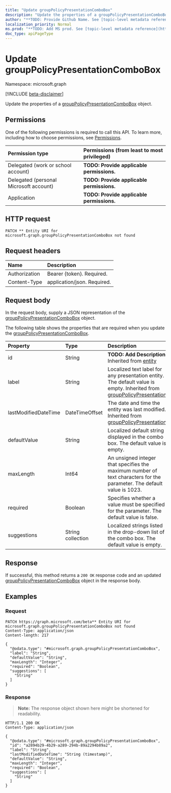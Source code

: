 ```yaml
---
title: "Update groupPolicyPresentationComboBox"
description: "Update the properties of a groupPolicyPresentationComboBox object."
author: "**TODO: Provide Github Name. See [topic-level metadata reference](https://msgo.azurewebsites.net/add/document/guidelines/metadata.html#topic-level-metadata)**"
localization_priority: Normal
ms.prod: "**TODO: Add MS prod. See [topic-level metadata reference](https://msgo.azurewebsites.net/add/document/guidelines/metadata.html#topic-level-metadata)**"
doc_type: apiPageType
---
```


# Update groupPolicyPresentationComboBox
Namespace: microsoft.graph

[!INCLUDE [beta-disclaimer](../../includes/beta-disclaimer.md)]

Update the properties of a [groupPolicyPresentationComboBox](../resources/grouppolicypresentationcombobox.md) object.

## Permissions
One of the following permissions is required to call this API. To learn more, including how to choose permissions, see [Permissions](/graph/permissions-reference).

|Permission type|Permissions (from least to most privileged)|
|:---|:---|
|Delegated (work or school account)|**TODO: Provide applicable permissions.**|
|Delegated (personal Microsoft account)|**TODO: Provide applicable permissions.**|
|Application|**TODO: Provide applicable permissions.**|

## HTTP request

<!-- {
  "blockType": "ignored"
}
-->
``` http
PATCH ** Entity URI for microsoft.graph.groupPolicyPresentationComboBox not found
```

## Request headers
|Name|Description|
|:---|:---|
|Authorization|Bearer {token}. Required.|
|Content-Type|application/json. Required.|

## Request body
In the request body, supply a JSON representation of the [groupPolicyPresentationComboBox](../resources/grouppolicypresentationcombobox.md) object.

The following table shows the properties that are required when you update the [groupPolicyPresentationComboBox](../resources/grouppolicypresentationcombobox.md).

|Property|Type|Description|
|:---|:---|:---|
|id|String|**TODO: Add Description** Inherited from [entity](../resources/entity.md)|
|label|String|Localized text label for any presentation entity. The default value is empty. Inherited from [groupPolicyPresentation](../resources/grouppolicypresentation.md)|
|lastModifiedDateTime|DateTimeOffset|The date and time the entity was last modified. Inherited from [groupPolicyPresentation](../resources/grouppolicypresentation.md)|
|defaultValue|String|Localized default string displayed in the combo box. The default value is empty.|
|maxLength|Int64|An unsigned integer that specifies the maximum number of text characters for the parameter. The default value is 1023.|
|required|Boolean|Specifies whether a value must be specified for the parameter. The default value is false.|
|suggestions|String collection|Localized strings listed in the drop-down list of the combo box. The default value is empty.|



## Response

If successful, this method returns a `200 OK` response code and an updated [groupPolicyPresentationComboBox](../resources/grouppolicypresentationcombobox.md) object in the response body.

## Examples

### Request
<!-- {
  "blockType": "request",
  "name": "update_grouppolicypresentationcombobox"
}
-->
``` http
PATCH https://graph.microsoft.com/beta** Entity URI for microsoft.graph.groupPolicyPresentationComboBox not found
Content-Type: application/json
Content-length: 217

{
  "@odata.type": "#microsoft.graph.groupPolicyPresentationComboBox",
  "label": "String",
  "defaultValue": "String",
  "maxLength": "Integer",
  "required": "Boolean",
  "suggestions": [
    "String"
  ]
}
```


### Response
>**Note:** The response object shown here might be shortened for readability.
<!-- {
  "blockType": "response",
  "truncated": true
}
-->
``` http
HTTP/1.1 200 OK
Content-Type: application/json

{
  "@odata.type": "#microsoft.graph.groupPolicyPresentationComboBox",
  "id": "a2894b29-4b29-a289-294b-89a2294b89a2",
  "label": "String",
  "lastModifiedDateTime": "String (timestamp)",
  "defaultValue": "String",
  "maxLength": "Integer",
  "required": "Boolean",
  "suggestions": [
    "String"
  ]
}
```

